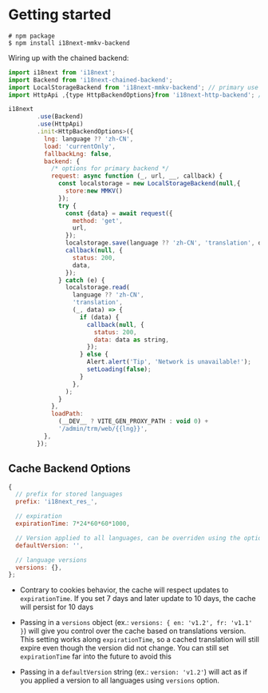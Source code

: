# Getting started


```
# npm package
$ npm install i18next-mmkv-backend
```

Wiring up with the chained backend:

```js
import i18next from 'i18next';
import Backend from 'i18next-chained-backend';
import LocalStorageBackend from 'i18next-mmkv-backend'; // primary use cache
import HttpApi ,{type HttpBackendOptions}from 'i18next-http-backend'; // fallback http load

i18next
        .use(Backend)
        .use(HttpApi)
        .init<HttpBackendOptions>({
          lng: language ?? 'zh-CN',
          load: 'currentOnly',
          fallbackLng: false,
          backend: {
            /* options for primary backend */
            request: async function (_, url, __, callback) {
              const localstorage = new LocalStorageBackend(null,{
                store:new MMKV()
              });
              try {
                const {data} = await request({
                  method: 'get',
                  url,
                });
                localstorage.save(language ?? 'zh-CN', 'translation', data);
                callback(null, {
                  status: 200,
                  data,
                });
              } catch (e) {
                localstorage.read(
                  language ?? 'zh-CN',
                  'translation',
                  (_, data) => {
                    if (data) {
                      callback(null, {
                        status: 200,
                        data: data as string,
                      });
                    } else {
                      Alert.alert('Tip', 'Network is unavailable!');
                      setLoading(false);
                    }
                  },
                );
              }
            },
            loadPath:
              (__DEV__ ? VITE_GEN_PROXY_PATH : void 0) +
              '/admin/trm/web/{{lng}}',
          },
        });
```

## Cache Backend Options


```js
{
  // prefix for stored languages
  prefix: 'i18next_res_',

  // expiration
  expirationTime: 7*24*60*60*1000,

  // Version applied to all languages, can be overriden using the option `versions`
  defaultVersion: '',

  // language versions
  versions: {},
};
```

- Contrary to cookies behavior, the cache will respect updates to `expirationTime`. If you set 7 days and later update to 10 days, the cache will persist for 10 days

- Passing in a `versions` object (ex.: `versions: { en: 'v1.2', fr: 'v1.1' }`) will give you control over the cache based on translations version. This setting works along `expirationTime`, so a cached translation will still expire even though the version did not change. You can still set `expirationTime` far into the future to avoid this

- Passing in a `defaultVersion` string (ex.: `version: 'v1.2'`) will act as if you applied a version to all languages using `versions` option.

